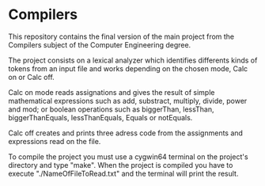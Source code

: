 # Compilers
This repository contains the final version of the main project from the Compilers subject of the Computer Engineering degree.

The project consists on a lexical analyzer which identifies differents kinds of tokens from an input file and works depending on the chosen mode, Calc on or Calc off.

Calc on mode reads assignations and gives the result of simple mathematical expressions such as add, substract, multiply, divide, power and mod; or boolean operations such as biggerThan, lessThan, biggerThanEquals, lessThanEquals, Equals or notEquals.

Calc off creates and prints three adress code from the assignments and expressions read on the file.

To compile the project you must use a cygwin64 terminal on the project's directory and type "make".
When the project is compiled you have to execute "./NameOfFileToRead.txt" and the terminal will print the result.
